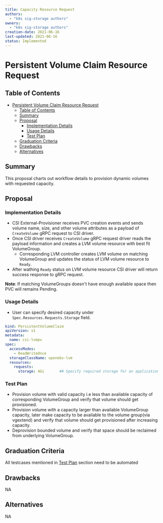 ```yaml
---
title: Capacity Resource Request
authors:
  - "k8s sig-storage authors"
owners:
  - "k8s sig-storage authors"
creation-date: 2021-06-16
last-updated: 2021-06-16
status: Implemented
---
```


# Persistent Volume Claim Resource Request

## Table of Contents
- [Persistent Volume Claim Resource Request](#persistent-volume-claim-resource-request)
  - [Table of Contents](#table-of-contents)
  - [Summary](#summary)
  - [Proposal](#proposal)
    - [Implementation Details](#implementation-details)
    - [Usage Details](#usage-details)
    - [Test Plan](#test-plan)
  - [Graduation Criteria](#graduation-criteria)
  - [Drawbacks](#drawbacks)
  - [Alternatives](#alternatives)

## Summary

This proposal charts out workflow details to provision dynamic volumes with requested capacity.

## Proposal

### Implementation Details

- CSI External-Provisioner receives PVC creation events and sends volume name, size, and
  other volume attributes as a payload of `CreateVolume` gRPC request to CSI driver.
- Once CSI driver receives `CreateVolume` gRPC request driver reads the payload information
  and creates a LVM volume resource with best fit VolumeGroup.
  - Corresponding LVM controller creates LVM volume on matching VolumeGroup and updates the status
    of LVM volume resource to `Ready`.
- After wathing `Ready` status on LVM volume resource CSI driver will return success response to
  gRPC request.

**Note**: If matching VolumeGroups doesn't have enough available space then PVC will remains Pending.

### Usage Details

- User can specify desired capacity under `Spec.Resources.Requests.Storage` field.
```yaml
kind: PersistentVolumeClaim
apiVersion: v1
metadata:
  name: csi-lvmpv
spec:
  accessModes:
    - ReadWriteOnce
  storageClassName: openebs-lvm
  resources:
    requests:
      storage: 4Gi       ## Specify required storage for an application
```

### Test Plan
- Provision volume with valid capacity i.e less than available capacity of
  corresponding VolumeGroup and verify that volume should get provisioned.
- Provision volume with a capacity larger than available VolumeGroup capacity,
  later make capacity to be available to the volume group(via vgextend) and verify that
  volume should get provisioned after increasing capacity.
- Deprovision bounded volume and verify that space should be reclaimed from
  underlying VolumeGroup.

## Graduation Criteria

All testcases mentioned in [Test Plan](#test-plan) section need to be automated

## Drawbacks
NA

## Alternatives
NA

